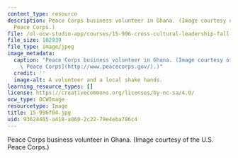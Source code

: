 ```yaml
---
content_type: resource
description: Peace Corps business volunteer in Ghana. (Image courtesy of the U.S.
  Peace Corps.)
file: /ol-ocw-studio-app/courses/15-996-cross-cultural-leadership-fall-2004/93624485a418a8602c2279e4eba786c4_15-996f04.jpg
file_size: 102939
file_type: image/jpeg
image_metadata:
  caption: "Peace Corps business volunteer in Ghana. (Image courtesy of the\_[U.S.\
    \ Peace Corps](http://www.peacecorps.gov/).)"
  credit: ''
  image-alt: A volunteer and a local shake hands.
learning_resource_types: []
license: https://creativecommons.org/licenses/by-nc-sa/4.0/
ocw_type: OCWImage
resourcetype: Image
title: 15-996f04.jpg
uid: 93624485-a418-a860-2c22-79e4eba786c4
---
```

Peace Corps business volunteer in Ghana. (Image courtesy of the U.S. Peace Corps.)